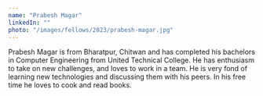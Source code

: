 ```yaml
---
name: "Prabesh Magar"
linkedIn: ""
photo: "/images/fellows/2023/prabesh-magar.jpg"
---
```


Prabesh Magar is from Bharatpur, Chitwan and has completed his bachelors in Computer Engineering from United Technical College. He has enthusiasm to take on new challenges, and loves to work in a team. He is very fond of learning new technologies and discussing them with his peers. In his free time he loves to cook and read books.

